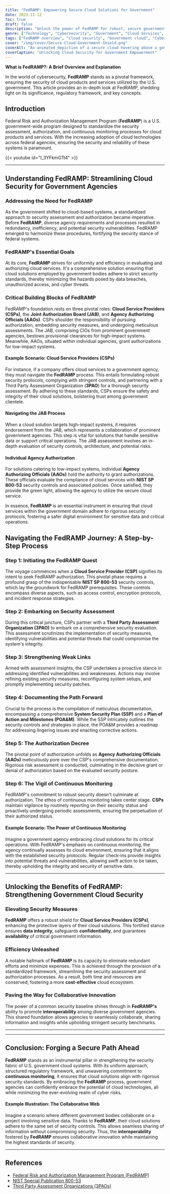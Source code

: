 ```yaml
---
title: "FedRAMP: Empowering Secure Cloud Solutions for Government"
date: 2023-11-12
toc: true
draft: false
description: "Unlock the power of FedRAMP for robust, secure government cloud solutions."
genre: ["Technology", "Cybersecurity", "Government", "Cloud Services", "Compliance", "Federal Regulations", "Information Security", "Risk Management", "Cloud Computing", "Data Protection"]
tags: ["FedRAMP overview", "Cloud security", "Government cloud", "Cyber risk management", "Compliance standards", "Cloud service providers", "Federal regulations", "Data protection", "Cloud adoption", "Secure cloud solutions","Information security", "NIST SP 800-53", "Cloud authorization", "Continuous monitoring", "Cyber threat mitigation", "Risk assessment", "Government technology", "Cloud compliance", "Cloud risk management", "Cloud adoption benefits","Interoperability", "Cybersecurity frameworks", "Federal agencies", "Cloud security controls", "Security assessment process", "Cloud authorization process", "Cloud security standards", "Cloud security benefits", "Cloud services in government", "Federal IT"]
cover: "/img/cover/Secure-Cloud-Government-Shield.png"
coverAlt: "An animated depiction of a secure cloud hovering above a governmental building with a shield emblem."
coverCaption: "Unlocking Cloud Security for Government Empowerment"
---
```


**What is FedRAMP?: A Brief Overview and Explanation**

In the world of cybersecurity, **FedRAMP** stands as a pivotal framework, ensuring the security of cloud products and services utilized by the U.S. government. This article provides an in-depth look at FedRAMP, shedding light on its significance, regulatory framework, and key concepts.

## Introduction

Federal Risk and Authorization Management Program (**FedRAMP**) is a U.S. government-wide program designed to standardize the security assessment, authorization, and continuous monitoring processes for cloud products and services. With the increasing adoption of cloud technologies across federal agencies, ensuring the security and reliability of these systems is paramount.

{{< youtube id="I_3YFkmGTt4" >}}
______

## Understanding FedRAMP: Streamlining Cloud Security for Government Agencies

### Addressing the Need for FedRAMP

As the government shifted to cloud-based systems, a standardized approach to security assessment and authorization became imperative. Before **FedRAMP**, diverse agency requirements and processes resulted in redundancy, inefficiency, and potential security vulnerabilities. FedRAMP emerged to harmonize these procedures, fortifying the security stance of federal systems.

### FedRAMP's Essential Goals

At its core, **FedRAMP** strives for uniformity and efficiency in evaluating and authorizing cloud services. It's a comprehensive solution ensuring that cloud solutions employed by government bodies adhere to strict security standards, thereby minimizing the hazards posed by data breaches, unauthorized access, and cyber threats.

### Critical Building Blocks of FedRAMP

FedRAMP's foundation rests on three pivotal roles: **Cloud Service Providers (CSPs)**, the **Joint Authorization Board (JAB)**, and **Agency Authorizing Officials (AAOs)**. CSPs shoulder the responsibility of pursuing authorization, embedding security measures, and undergoing meticulous assessments. The JAB, comprising CIOs from prominent government agencies, bestows provisional clearances for high-impact systems. Meanwhile, AAOs, situated within individual agencies, grant authorizations for low-impact systems.

#### Example Scenario: Cloud Service Providers (CSPs)

For instance, if a company offers cloud services to a government agency, they must navigate the **FedRAMP** process. This entails formulating robust security protocols, complying with stringent controls, and partnering with a Third Party Assessment Organization (**3PAO**) for a thorough security assessment. By adhering to these standards, CSPs ensure the safety and integrity of their cloud solutions, bolstering trust among government clientele.

#### Navigating the JAB Process

When a cloud solution targets high-impact systems, it requires endorsement from the JAB, which represents a collaboration of prominent government agencies. This step is vital for solutions that handle sensitive data or support critical operations. The JAB assessment involves an in-depth evaluation of security controls, architecture, and potential risks.

#### Individual Agency Authorization

For solutions catering to low-impact systems, individual **Agency Authorizing Officials (AAOs)** hold the authority to grant authorizations. These officials evaluate the compliance of cloud services with **NIST SP 800-53** security controls and associated policies. Once satisfied, they provide the green light, allowing the agency to utilize the secure cloud service.

In essence, **FedRAMP** is an essential instrument in ensuring that cloud services within the government domain adhere to rigorous security protocols, fostering a safer digital environment for sensitive data and critical operations.



## Navigating the FedRAMP Journey: A Step-by-Step Process

### Step 1: Initiating the FedRAMP Quest

The voyage commences when a **Cloud Service Provider (CSP)** signifies its intent to seek FedRAMP authorization. This pivotal phase requires a profound grasp of the indispensable **NIST SP 800-53** security controls, which lay the groundwork for FedRAMP prerequisites. These controls encompass diverse aspects, such as access control, encryption protocols, and incident response strategies.

### Step 2: Embarking on Security Assessment

During this critical juncture, CSPs partner with a **Third Party Assessment Organization (3PAO)** to embark on a comprehensive security evaluation. This assessment scrutinizes the implementation of security measures, identifying vulnerabilities and potential threats that could compromise the system's integrity.

### Step 3: Strengthening Weak Links

Armed with assessment insights, the CSP undertakes a proactive stance in addressing identified vulnerabilities and weaknesses. Actions may involve refining existing security measures, reconfiguring system setups, and promptly implementing security patches.

### Step 4: Documenting the Path Forward

Crucial to the process is the compilation of meticulous documentation, encompassing a comprehensive **System Security Plan (SSP)** and a **Plan of Action and Milestones (POA&M)**. While the SSP intricately outlines the security controls and strategies in place, the POA&M provides a roadmap for addressing lingering issues and enacting corrective actions.

### Step 5: The Authorization Decree

The pivotal point of authorization unfolds as **Agency Authorizing Officials (AAOs)** meticulously pore over the CSP's comprehensive documentation. Rigorous risk assessment is conducted, culminating in the decisive grant or denial of authorization based on the evaluated security posture.

### Step 6: The Vigil of Continuous Monitoring

FedRAMP's commitment to robust security doesn't culminate at authorization. The ethos of continuous monitoring takes center stage. **CSPs** maintain vigilance by routinely reporting on their security status and proactively undergoing periodic assessments, ensuring the perpetuation of their authorized status.

#### Example Scenario: The Power of Continuous Monitoring

Imagine a government agency embracing cloud solutions for its critical operations. With FedRAMP's emphasis on continuous monitoring, the agency continually assesses its cloud environment, ensuring that it aligns with the established security protocols. Regular check-ins provide insights into potential threats and vulnerabilities, allowing swift action to be taken, thereby upholding the integrity and security of sensitive data.

______
## Unlocking the Benefits of FedRAMP: Strengthening Government Cloud Security

### Elevating Security Measures

**FedRAMP** offers a robust shield for **Cloud Service Providers (CSPs)**, enhancing the protective layers of their cloud solutions. This fortified stance ensures **data integrity**, safeguards **confidentiality**, and guarantees **availability** of critical government information.

### Efficiency Unleashed

A notable hallmark of **FedRAMP** is its capacity to eliminate redundant efforts and minimize expenses. This is achieved through the provision of a standardized framework, streamlining the security assessment and authorization processes. As a result, both time and resources are conserved, fostering a more **cost-effective** cloud ecosystem.

### Paving the Way for Collaborative Innovation

The power of a common security baseline shines through in **FedRAMP's** ability to promote **interoperability** among diverse government agencies. This shared foundation allows agencies to seamlessly collaborate, sharing information and insights while upholding stringent security benchmarks.

______

______

## Conclusion: Forging a Secure Path Ahead

**FedRAMP** stands as an instrumental pillar in strengthening the security fabric of U.S. government cloud systems. With its uniform approach, structured regulatory framework, and unwavering commitment to **continuous monitoring**, it ensures that cloud solutions align with rigorous security standards. By embracing the **FedRAMP** process, government agencies can confidently embrace the potential of cloud technologies, all while minimizing the ever-evolving realm of cyber risks.

#### Example Illustration: The Collaborative Web

Imagine a scenario where different government bodies collaborate on a project involving sensitive data. Thanks to **FedRAMP**, their cloud solutions adhere to the same set of security controls. This allows seamless sharing of information without compromising security. Thus, the **interoperability** fostered by **FedRAMP** ensures collaborative innovation while maintaining the highest standards of security.


______

## References

- [Federal Risk and Authorization Management Program (FedRAMP)](https://www.fedramp.gov/)
- [NIST Special Publication 800-53](https://nvlpubs.nist.gov/nistpubs/SpecialPublications/NIST.SP.800-53r5.pdf)
- [Third Party Assessment Organizations (3PAOs)](https://www.fedramp.gov/3paos/)
